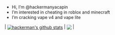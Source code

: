 - Hi, I’m @hackermanyacapin
- I’m interested in cheating in roblox and minecraft 
- I’m cracking vape v4 and vape lite 

| <a href="https://github.com/anuraghazra/github-readme-stats"><img align="center" src="https://github-readme-stats.vercel.app/api?username=hackermanyacapin&show_icons=true&include_all_commits=true&theme=buefy&hide_border=true" alt="hackerman's github stats" /></a> | <a href="https://github.com/anuraghazra/github-readme-stats"><img align="center" src="https://github-readme-stats.vercel.app/api/top-langs/?username=anuraghazra&layout=compact&theme=buefy&hide_border=true" /></a> |
